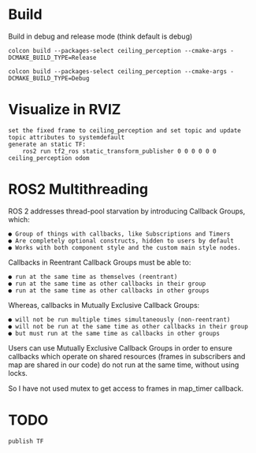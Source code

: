 # Build
Build in debug and release mode (think default is debug)

    colcon build --packages-select ceiling_perception --cmake-args -DCMAKE_BUILD_TYPE=Release

    colcon build --packages-select ceiling_perception --cmake-args -DCMAKE_BUILD_TYPE=Debug

# Visualize in RVIZ
    set the fixed frame to ceiling_perception and set topic and update topic attributes to systemdefault
    generate an static TF:
        ros2 run tf2_ros static_transform_publisher 0 0 0 0 0 0  ceiling_perception odom


# ROS2 Multithreading
ROS 2 addresses thread-pool starvation by introducing Callback Groups, which:

    ● Group of things with callbacks, like Subscriptions and Timers
    ● Are completely optional constructs, hidden to users by default
    ● Works with both component style and the custom main style nodes.

Callbacks in Reentrant Callback Groups must be able to:

    ● run at the same time as themselves (reentrant)
    ● run at the same time as other callbacks in their group
    ● run at the same time as other callbacks in other groups

Whereas, callbacks in Mutually Exclusive Callback Groups:

    ● will not be run multiple times simultaneously (non-reentrant)
    ● will not be run at the same time as other callbacks in their group
    ● but must run at the same time as callbacks in other groups

Users can use Mutually Exclusive Callback Groups in order to ensure
callbacks which operate on shared resources (frames in subscribers and map are shared in our code) do not run at the same
time, without using locks. 

So I have not used mutex to get access to frames in map_timer callback.

# TODO
    publish TF